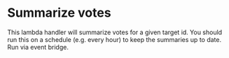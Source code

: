 # Summarize votes

This lambda handler will summarize votes for a given target id.  You should run this on a schedule (e.g. every hour) to keep the summaries up to date.  Run via event bridge.